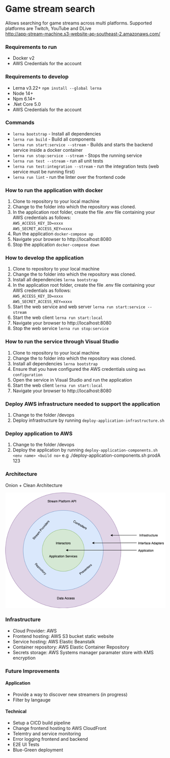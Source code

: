# Game stream search
Allows searching for game streams across multi platforms.  Supported platforms are Twitch, YouTube and DLive  
http://app-stream-machine.s3-website-ap-southeast-2.amazonaws.com/

### Requirements to run
* Docker v2
* AWS Credentials for the account

### Requirements to develop
* Lerna v3.22+ `npm install --global lerna`
* Node 14+
* Npm 6.14+
* .Net Core 5.0
* AWS Credentials for the account

### Commands
* `lerna bootstrap` - Install all dependencies
* `lerna run build` - Build all components
* `lerna run start:service --stream` - Builds and starts the backend service inside a docker container
* `lerna run stop:service --stream` - Stops the running service
* `lerna run test --stream` - run all unit tests
* `lerna run test:integration --stream` - run the integration tests (web service must be running first)
* `lerna run lint` - run the linter over the frontend code

### How to run the application with docker
1. Clone to repository to your local machine
2. Change to the folder into which the repository was cloned.
3. In the application root folder, create the file .env file containing your AWS credentials as follows:  
     `AWS_ACCESS_KEY_ID=xxxx`  
     `AWS_SECRET_ACCESS_KEY=xxxx`
4. Run the application `docker-compose up`
5. Navigate your browser to http://localhost:8080
6. Stop the application `docker-compose down`

### How to develop the application
1. Clone to repository to your local machine
2. Change the to folder into which the repository was cloned.
3. Install all dependencies `lerna bootstrap`
4. In the application root folder, create the file .env file containing your AWS credentials as follows:  
     `AWS_ACCESS_KEY_ID=xxxx`  
     `AWS_SECRET_ACCESS_KEY=xxxx`
5. Start the web service and web server `lerna run start:service --stream`
6. Start the web client `lerna run start:local`
7. Navigate your browser to http://localhost:8080
8. Stop the web service `lerna run stop:service`

### How to run the service through Visual Studio
1. Clone to repository to your local machine
2. Change the to folder into which the repository was cloned.
3. Install all dependencies `lerna bootstrap`
4. Ensure that you have configured the AWS credentials using `aws configuration`
5. Open the service in Visual Studio and run the application
6. Start the web client `lerna run start:local`
7. Navigate your browser to http://localhost:8080

### Deploy AWS infrastructure needed to support the application
1. Change to the folder /devops
2. Deploy infrastructure by running ```deploy-application-infrastructure.sh```

### Deploy application to AWS
1. Change to the folder /devops
2. Deploy the application by running ```deploy-application-components.sh <env name> <build no>``` e.g ./deploy-application-components.sh prodA 123

### Architecture
Onion + Clean Architecture

![alt text](https://github.com/kerryconvery/game-stream-search/blob/master/documentation/Game-Stream-Search-Architecture.png?raw=true)

### Infrastructure
* Cloud Provider: AWS
* Frontend hosting: AWS S3 bucket static website
* Service hosting: AWS Elastic Beanstalk
* Container repository: AWS Elastic Container Repository
* Secrets storage: AWS Systems manager paramater store with KMS encryption

### Future Improvements
#### Application
* Provide a way to discover new streamers (in progress)
* Filter by langauge

#### Technical
* Setup a CICD build pipeline
* Change frontend hosting to AWS CloudFront
* Telemtry and service monitoring
* Error logging frontend and backend
* E2E UI Tests
* Blue-Green deployment

